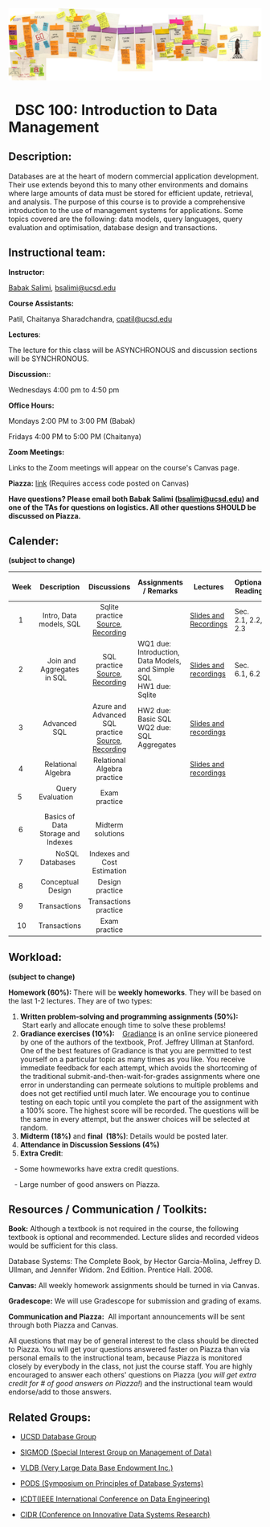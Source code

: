 ![The_Data_Lifecycle](fig/The_Data_Lifecycle.jpg)

#   DSC 100: Introduction to Data Management



## Description:

Databases are at the heart of modern commercial application development. Their use extends beyond this to many other environments and domains where large amounts of data must be stored for efficient update, retrieval, and analysis. The purpose of this course is to provide a comprehensive introduction to the use of management systems for applications. Some topics covered are the following: data models, query languages, query evaluation and optimisation,  database design and transactions. 



## Instructional team:

**Instructor:**

[Babak Salimi](https://bsalimi.github.io/), bsalimi@ucsd.edu

**Course Assistants:**

Patil, Chaitanya Sharadchandra, [cpatil@ucsd.edu](mailto:cpatil@ucsd.edu)

**Lectures**:

The lecture for this class will be ASYNCHRONOUS and discussion sections will be SYNCHRONOUS. 

**Discussion:**: 

Wednesdays 4:00 pm to 4:50 pm 

**Office Hours:**

Mondays 2:00 PM to 3:00 PM (Babak)

Fridays 4:00 PM to 5:00 PM (Chaitanya)

**Zoom Meetings:** 

Links to the Zoom meetings will appear on the course's Canvas page.



**Piazza:** [link](piazza.com/ucsd/spring2021/dsc100) (Requires access code posted on Canvas)

**Have questions? Please email both Babak Salimi (bsalimi@ucsd.edu) and one of the TAs for questions on logistics. All other questions SHOULD be discussed on Piazza.**



## **Calender:**

**(subject to change)**

| Week |           Description           | Discussions | **Assignments / Remarks** | Lectures | **Optional Reading** |
| :--: | :-----------------------------: | :----: | ----- | --------------- | ---- |
|  1   | Intro, Data models, SQL | Sqlite practice [Source](https://drive.google.com/file/d/1hPmCCTVhdDo1vJKnZsJIR04oaWLwvbVw/view?usp=sharing), [Recording](https://drive.google.com/file/d/19B2zkzlwKL2wHlE6eW876vmEFgecEf3z/view?ts=606e5fc8) |       | [Slides and Recordings](Lectures/lec01.md) | Sec. 2.1, 2.2, 2.3 |
|  2   |   Join and Aggregates in SQL    | SQL practice [Source](https://drive.google.com/file/d/1X36eBYnQMxogYF5CwWzA3il-Ao7xREtV/view?usp=sharing), [Recording](https://drive.google.com/file/d/11RqJk7MJBxEjcF_kgNONM5NC06p88u0O/view?usp=sharing) | WQ1 due: Introduction, Data Models, and Simple SQL  <br />HW1 due: Sqlite | [Slides and recordings](./Lectures/lec02.md) | Sec. 6.1, 6.2 |
|  3   | Advanced SQL | Azure and Advanced SQL practice [Source](https://drive.google.com/file/d/1-q4rX9t1Oj9e-fInjzy3m6_xPQFn66LR/view?usp=sharing), [Recording](https://drive.google.com/file/d/1fibRJNr1uhg3Md235uQz3e8PboxheJ3U/view?usp=sharing) | HW2 due: Basic SQL <br />WQ2 due: SQL Aggregates | [Slides and recordings](./Lectures/lec03.md) |  |
|  4   |  Relational Algebra  | Relational Algebra practice |  | [Slides and recordings](./Lectures/lec04.md) |  |
| 5  |        Query Evaluation        | Exam practice |  |  |  |
|  6   | Basics of Data Storage and Indexes | Midterm solutions |  |  |  |
|  7   |         NoSQL Databases         | Indexes and Cost Estimation |  |  |  |
|  8   | Conceptual Design | Design practice |  |  |  |
|  9  | Transactions | Transactions practice |  |  |  |
| 10 | Transactions | Exam practice |  |  |  |



## Workload:

**(subject to change)**

**Homework (60%):** There will be **weekly homeworks**. They will be based on the last 1-2 lectures. They are of two types:

1. **Written problem-solving and programming assignments (50%):**
   Start early and allocate enough time to solve these problems! 
2. **Gradiance exercises (10%):**
   [Gradiance](https://www.gradiance.com/) is an online service pioneered by one of the authors of the textbook, Prof. Jeffrey Ullman at Stanford. One of the best features of Gradiance is that you are permitted to test yourself on a particular topic as many times as you like. You receive immediate feedback for each attempt, which avoids the shortcoming of the traditional submit-and-then-wait-for-grades assignments where one error in understanding can permeate solutions to multiple problems and does not get rectified until much later. We encourage you to continue testing on each topic until you complete the part of the assignment with a 100% score. The highest score will be recorded. The questions will be the same in every attempt, but the answer choices will be selected at random. 
3. **Midterm (18%)** and **final  (18%)**: Details would be posted later.
4. **Attendance in Discussion Sessions (4%)**
5. **Extra Credit**: 

   - Some howmeworks have extra credit questions.

   - Large number of good answers on Piazza.  

## Resources / Communication / Toolkits:

**Book:** Although a textbook is not required in the course, the following textbook is optional and recommended. Lecture slides and recorded videos would be sufficient for this class.

Database Systems: The Complete Book, by Hector Garcia-Molina, Jeffrey D. Ullman, and Jennifer Widom. 2nd Edition. Prentice Hall. 2008.

**Canvas:** All weekly homework assignments should be turned in via Canvas.

**Gradescope:** We will use Gradescope for submission and grading of exams.

**Communication and Piazza:**  All important announcements will be sent through both Piazza and Canvas.

All questions that may be of general interest to the class should be directed to Piazza. You will get your questions answered faster on Piazza than via personal emails to the instructional team, because Piazza is monitored closely by everybody in the class, not just the course staff. You are highly encouraged to answer each others' questions on Piazza (*you will get extra credit for # of good answers on Piazza!*) and the instructional team would endorse/add to those answers.



## Related Groups:

- [UCSD Database Group](https://dbucsd.github.io/)

- [SIGMOD (Special Interest Group on Management of Data)](https://www.google.com/url?q=https%3A%2F%2Fsigmod.org%2F&sa=D&sntz=1&usg=AFQjCNEv9sM8CpuOZ7oxWFX_20353W6NZw)

- [VLDB (Very Large Data Base Endowment Inc.)](https://www.google.com/url?q=https%3A%2F%2Fwww.vldb.org%2F&sa=D&sntz=1&usg=AFQjCNEN7a3TJIOhpq3OC7bw9DKWHhki-w)

- [PODS (Symposium on Principles of Database Systems)](https://www.google.com/url?q=https%3A%2F%2Fsigmod.org%2Fpods%2F&sa=D&sntz=1&usg=AFQjCNEy52V8Padws9vrgz2GoFYinNgG9Q)

- [ICDT(IEEE International Conference on Data Engineering)](http://ieee-icde.org/)

- [CIDR (Conference on Innovative Data Systems Research)](http://www.google.com/url?q=http%3A%2F%2Fcidrdb.org%2F&sa=D&sntz=1&usg=AFQjCNHZ5MTU545Lei9xcYfQR9fHHLan5w)
